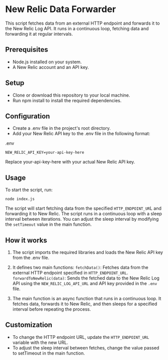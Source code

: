 # New Relic Data Forwarder

This script fetches data from an external HTTP endpoint and forwards it to the New Relic Log API. It runs in a continuous loop, fetching data and forwarding it at regular intervals.

## Prerequisites

- Node.js installed on your system.
- A New Relic account and an API key.

## Setup

- Clone or download this repository to your local machine.
- Run npm install to install the required dependencies.

## Configuration

- Create a .env file in the project's root directory.
- Add your New Relic API key to the .env file in the following format:

.env

```
NEW_RELIC_API_KEY=your-api-key-here
```

Replace your-api-key-here with your actual New Relic API key.

## Usage

To start the script, run:

```
node index.js
```

The script will start fetching data from the specified `HTTP_ENDPOINT_UR`L and forwarding it to New Relic. The script runs in a continuous loop with a sleep interval between iterations. You can adjust the sleep interval by modifying the `setTimeout` value in the main function.

## How it works

1. The script imports the required libraries and loads the New Relic API key from the .env file.

2. It defines two main functions:
   `fetchData()`: Fetches data from the external HTTP endpoint specified in `HTTP_ENDPOINT_URL`.
   `forwardToNewRelic(data)`: Sends the fetched data to the New Relic Log API using the `NEW_RELIC_LOG_API_URL` and API key provided in the `.env` file.

3. The main function is an async function that runs in a continuous loop. It fetches data, forwards it to New Relic, and then sleeps for a specified interval before repeating the process.

## Customization

- To change the HTTP endpoint URL, update the `HTTP_ENDPOINT_URL` variable with the new URL.
- To adjust the sleep interval between fetches, change the value passed to setTimeout in the main function.
